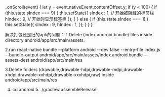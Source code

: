 

_onScroll(event) {
      let y = event.nativeEvent.contentOffset.y;
      if (y < 100) {
          if (this.state.sIndex === 9) {
              this.setState({
                  sIndex : 1,   // 开始被隐藏的标签栏
                  hIndex : 9,   // 开始时显示标签栏
              });
          }
      } else {
          if (this.state.sIndex === 1) {
              this.setState({
                  sIndex : 9,
                  hIndex : 1,
              });
          }
      }
  }



解决打包还是旧的apk的问题：
1.Delete (index.android.bundle) files inside directory android/app/src/main/assets.

2.run react-native bundle --platform android --dev false --entry-file index.js --bundle-output android/app/src/main/assets/index.android.bundle --assets-dest android/app/src/main/res

3.Delete folders (drawable,drawable-hdpi,drawable-mdpi,drawable-xhdpi,drawable-xxhdpi,drawable-xxxhdpi,raw) inside android/app/src/main/res

4. cd android   5. ./gradlew assembleRelease